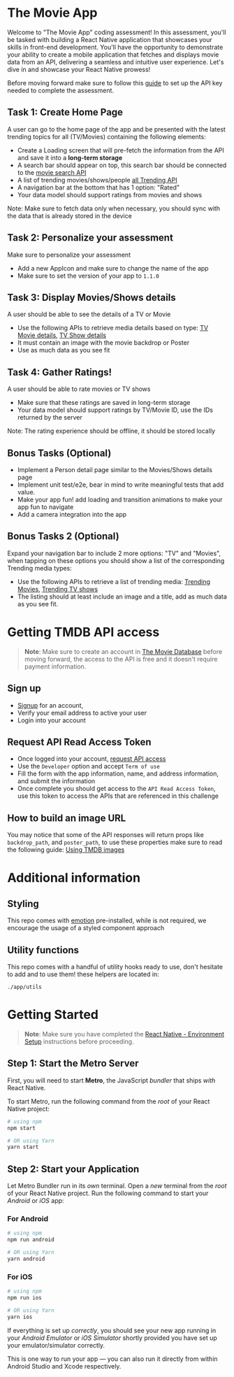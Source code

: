 # The Movie App

Welcome to "The Movie App" coding assessment! In this assessment, you'll be tasked with building a React Native application that showcases your skills in front-end development. You'll have the opportunity to demonstrate your ability to create a mobile application that fetches and displays movie data from an API, delivering a seamless and intuitive user experience. Let's dive in and showcase your React Native prowess!

Before moving forward make sure to follow this [guide](#getting-tmdb-api-access) to set up the API key needed to complete the assessment.

## Task 1: Create Home Page
A user can go to the home page of the app and be presented with the latest trending topics for all (TV/Movies) containing the following elements:

- Create a Loading screen that will pre-fetch the information from the API and save it into a **long-term storage**
- A search bar should appear on top, this search bar should be connected to the [movie search API](https://api.themoviedb.org/3/search/movie)
- A list of trending movies/shows/people [all Trending API](https://developer.themoviedb.org/reference/trending-all) 
- A navigation bar at the bottom that has 1 option: "Rated"
- Your data model should support ratings from movies and shows

Note: Make sure to fetch data only when necessary, you should sync with the data that is already stored in the device

## Task 2: Personalize your assessment
Make sure to personalize your assessment
- Add a new AppIcon and make sure to change the name of the app
- Make sure to set the version of your app to `1.1.0`

## Task 3: Display Movies/Shows details
A user should be able to see the details of a TV or Movie
- Use the following APIs to retrieve media details based on type: [TV Movie details](https://developer.themoviedb.org/reference/movie-details), [TV Show details](https://developer.themoviedb.org/reference/tv-series-details)
- It must contain an image with the movie backdrop or Poster
- Use as much data as you see fit

## Task 4: Gather Ratings!
A user should be able to rate movies or TV shows

- Make sure that these ratings are saved in long-term storage
- Your data model should support ratings by TV/Movie ID, use the IDs returned by the server

Note: The rating experience should be offline, it should be stored locally

## Bonus Tasks (Optional)
- Implement a Person detail page similar to the Movies/Shows details page
- Implement unit test/e2e, bear in mind to write meaningful tests that add value.
- Make your app fun! add loading and transition animations to make your app fun to navigate
- Add a camera integration into the app

## Bonus Tasks 2 (Optional)
Expand your navigation bar to include 2 more options: "TV" and "Movies", when tapping on these options you should show a list of the corresponding Trending media types:
- Use the following APIs to retrieve a list of trending media: [Trending Movies](https://developer.themoviedb.org/reference/trending-movies), [Trending TV shows](https://developer.themoviedb.org/reference/trending-tv)
- The listing should at least include an image and a title, add as much data as you see fit.

# Getting TMDB API access

>**Note**: Make sure to create an account in [The Movie Database](https://developer.themoviedb.org/docs/getting-started) before moving forward, the access to the API is free and it doesn't require payment information.

## Sign up

- [Signup](https://www.themoviedb.org/signup) for an account, 
- Verify your email address to active your user
- Login into your account

## Request API Read Access Token
- Once logged into your account, [request API access](https://www.themoviedb.org/settings/api/request)
- Use the `Developer` option and accept `Term of use` 
- Fill the form with the app information, name, and address information, and submit the information
- Once complete you should get access to the `API Read Access Token`, use this token to access the APIs that are referenced in this challenge

## How to build an image URL
You may notice that some of the API responses will return props like `backdrop_path`, and `poster_path`, to use these properties make sure to read the following guide: [Using TMDB images](https://developer.themoviedb.org/docs/image-basics)

# Additional information

## Styling
This repo comes with [emotion](https://emotion.sh/docs/@emotion/native) pre-installed, while is not required, we encourage the usage of a styled component approach

## Utility functions
This repo comes with a handful of utility hooks ready to use, don't hesitate to add and to use them! these helpers are located in:
```
./app/utils
```

# Getting Started

>**Note**: Make sure you have completed the [React Native - Environment Setup](https://reactnative.dev/docs/environment-setup) instructions before proceeding.

## Step 1: Start the Metro Server

First, you will need to start **Metro**, the JavaScript _bundler_ that ships _with_ React Native.

To start Metro, run the following command from the _root_ of your React Native project:

```bash
# using npm
npm start

# OR using Yarn
yarn start
```

## Step 2: Start your Application

Let Metro Bundler run in its _own_ terminal. Open a _new_ terminal from the _root_ of your React Native project. Run the following command to start your _Android_ or _iOS_ app:

### For Android

```bash
# using npm
npm run android

# OR using Yarn
yarn android
```

### For iOS

```bash
# using npm
npm run ios

# OR using Yarn
yarn ios
```

If everything is set up _correctly_, you should see your new app running in your _Android Emulator_ or _iOS Simulator_ shortly provided you have set up your emulator/simulator correctly.

This is one way to run your app — you can also run it directly from within Android Studio and Xcode respectively.
